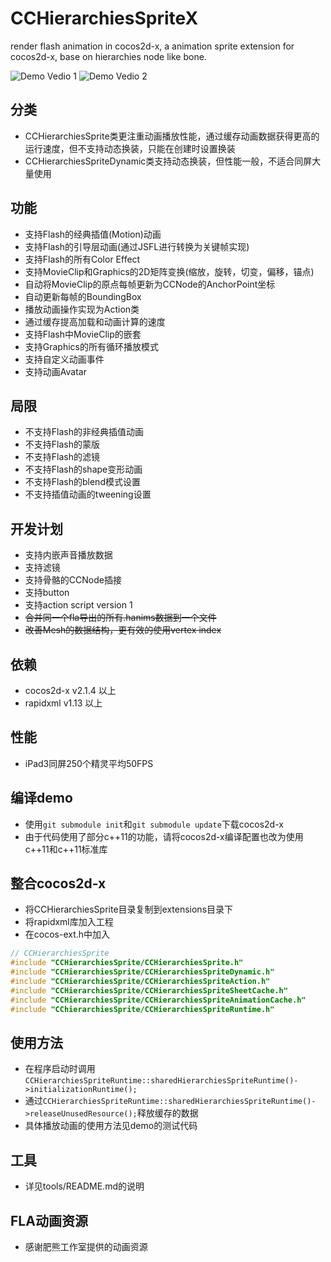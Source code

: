 CCHierarchiesSpriteX
====================

render flash animation in cocos2d-x, a animation sprite extension for cocos2d-x, base on hierarchies node like bone.

![Demo Vedio 1](http://cl.ly/image/111k3Y0N0R3r/CCHierarchiesSpriteXDemo_Video_1_optimized.gif)
![Demo Vedio 2](http://cl.ly/image/1z1M2t1d3x3v/CCHierarchiesSpriteXDemo_Video_2_optimized.gif)


分类
-------------------
   * CCHierarchiesSprite类更注重动画播放性能，通过缓存动画数据获得更高的运行速度，但不支持动态换装，只能在创建时设置换装
   * CCHierarchiesSpriteDynamic类支持动态换装，但性能一般，不适合同屏大量使用


功能
-------------------
   * 支持Flash的经典插值(Motion)动画
   * 支持Flash的引导层动画(通过JSFL进行转换为关键帧实现)
   * 支持Flash的所有Color Effect
   * 支持MovieClip和Graphics的2D矩阵变换(缩放，旋转，切变，偏移，锚点)
   * 自动将MovieClip的原点每帧更新为CCNode的AnchorPoint坐标
   * 自动更新每帧的BoundingBox
   * 播放动画操作实现为Action类
   * 通过缓存提高加载和动画计算的速度
   * 支持Flash中MovieClip的嵌套
   * 支持Graphics的所有循环播放模式
   * 支持自定义动画事件
   * 支持动画Avatar


局限
-------------------
   * 不支持Flash的非经典插值动画
   * 不支持Flash的蒙版
   * 不支持Flash的滤镜
   * 不支持Flash的shape变形动画
   * 不支持Flash的blend模式设置
   * 不支持插值动画的tweening设置


开发计划
-------------------
   * 支持内嵌声音播放数据
   * 支持滤镜
   * 支持骨骼的CCNode插接
   * 支持button
   * 支持action script version 1
   * ~~合并同一个fla导出的所有.hanims数据到一个文件~~
   * ~~改善Mesh的数据结构，更有效的使用vertex index~~


依赖
-------------------
   * cocos2d-x v2.1.4 以上
   * rapidxml v1.13 以上


性能
-------------------
   * iPad3同屏250个精灵平均50FPS


编译demo
------------------
   * 使用`git submodule init`和`git submodule update`下载cocos2d-x
   * 由于代码使用了部分c++11的功能，请将cocos2d-x编译配置也改为使用c++11和c++11标准库


整合cocos2d-x
-----------------
   * 将CCHierarchiesSprite目录复制到extensions目录下
   * 将rapidxml库加入工程
   * 在cocos-ext.h中加入
   
```c++
// CCHierarchiesSprite
#include "CCHierarchiesSprite/CCHierarchiesSprite.h"
#include "CCHierarchiesSprite/CCHierarchiesSpriteDynamic.h"
#include "CCHierarchiesSprite/CCHierarchiesSpriteAction.h"
#include "CCHierarchiesSprite/CCHierarchiesSpriteSheetCache.h"
#include "CCHierarchiesSprite/CCHierarchiesSpriteAnimationCache.h"
#include "CChierarchiesSprite/CCHierarchiesSpriteRuntime.h"
```


使用方法
-----------------
   * 在程序启动时调用`CCHierarchiesSpriteRuntime::sharedHierarchiesSpriteRuntime()->initializationRuntime();`
   * 通过`CCHierarchiesSpriteRuntime::sharedHierarchiesSpriteRuntime()->releaseUnusedResource();`释放缓存的数据
   * 具体播放动画的使用方法见demo的测试代码


工具
----------------
   * 详见tools/README.md的说明


FLA动画资源
------------------
   * 感谢肥熊工作室提供的动画资源
